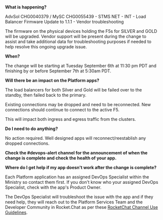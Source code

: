 **What is happening?**

AdvSol CHG0040379 / MySC CHG0055439 - STMS NET - INT - Load Balancer Firmware Update to 1.1.1 - Vendor troubleshooting

The firmware on the physical devices holding the F5s for SILVER and GOLD will be upgraded. Vendor support will be present during the change to assist and take additional data for troubleshooting purposes if needed to help resolve this ongoing upgrade issue.

**When?**

The change will be starting at Tuesday September 6th at 11:30 pm PDT and finishing by or before September 7th at 5:30am PDT.

**Will there be an impact on the Platform apps?**

The load balancers for both Silver and Gold will be failed over to the standby, then failed back to the primary.

Existing connections may be dropped and need to be reconnected. New connections should continue to connect to the active F5.

This will impact both ingress and egress traffic from the clusters.

**Do I need to do anything?**

No action required. Well designed apps will reconnect/reestablish any dropped connections.

**Check the #devops-alert channel for the announcement of when the change is complete and check the health of your app.**

**Where do I get help if my app doesn't work after the change is complete?**

Each Platform application has an assigned DevOps Specialist within the Ministry so contact them first. If you don't know who your assigned DevOps Specialist, check with the app's Product Owner.

The DevOps Specialist will troubleshoot the issue with the app and if they need help, they will reach out to the Platform Services Team and the Developer Community in Rocket.Chat as per these [RocketChat Channel Use Guidelines](
https://developer.gov.bc.ca/Getting-human-support-for-issues-not-covered-by-devops-requests).
